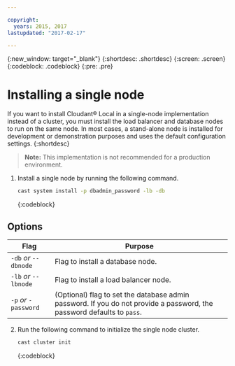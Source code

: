 ```yaml
---

copyright:
  years: 2015, 2017
lastupdated: "2017-02-17"

---
```


{:new_window: target="_blank"}
{:shortdesc: .shortdesc}
{:screen: .screen}
{:codeblock: .codeblock}
{:pre: .pre}

# Installing a single node

If you want to install Cloudant&reg; Local in a single-node
implementation instead of a cluster, you must install the load
balancer and database nodes to run on the same node. In most
cases, a stand-alone node is installed for development or
demonstration purposes and uses the default configuration
settings.
{:shortdesc}

>   **Note:** This implementation is not recommended for a production environment.

<!-- Reset markdown parser. -->

1.  Install a single node by running the following command.

    ``` sh
    cast system install -p dbadmin_password -lb -db
    ```
    {:codeblock}

## Options

Flag                  | Purpose
----------------------|--------
`-db` _or_ `--dbnode` | Flag to install a database node.
`-lb` _or_ `--lbnode` | Flag to install a load balancer node.
`-p` _or_ `-password` | (Optional) flag to set the database admin password. If you do not provide a password, the password defaults to `pass`. 
    
2.  Run the following command to initialize the single node cluster.

    ``` sh
    cast cluster init
    ```
    {:codeblock}
